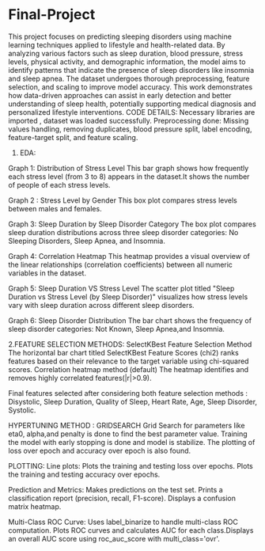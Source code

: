 # Final-Project
This project focuses on predicting sleeping disorders using machine learning techniques applied to lifestyle and health-related data. By analyzing various factors such as sleep duration, blood pressure, stress levels, physical activity, and demographic information, the model aims to identify patterns that indicate the presence of sleep disorders like insomnia and sleep apnea. The dataset undergoes thorough preprocessing, feature selection, and scaling to improve model accuracy. This work demonstrates how data-driven approaches can assist in early detection and better understanding of sleep health, potentially supporting medical diagnosis and personalized lifestyle interventions.
CODE DETAILS:
Necessary libraries are imported , dataset was loaded successfully. 
Preprocessing done: Missing values handling, removing duplicates, blood pressure split, label encoding, feature-target split, and feature scaling. 
1. EDA:

Graph 1: Distribution of Stress Level
This bar graph shows how frequently each stress level (from 3 to 8) appears in the dataset.It shows the number of people of each stress levels. 

Graph 2 : Stress Level by Gender
This box plot compares stress levels between males and females. 

Graph 3: Sleep Duration by Sleep Disorder Category
The box plot compares sleep duration distributions across three sleep disorder categories: No Sleeping Disorders, Sleep Apnea, and Insomnia.

Graph 4: Correlation Heatmap
This heatmap provides a visual overview of the linear relationships (correlation 
coefficients) between all numeric variables in the dataset. 

Graph 5: Sleep Duration VS Stress Level
The scatter plot titled "Sleep Duration vs Stress Level (by Sleep Disorder)" visualizes how stress levels vary with sleep duration across different sleep disorders.

Graph 6: Sleep Disorder Distribution
The bar chart shows the frequency of sleep disorder categories: Not Known, Sleep Apnea,and Insomnia.

2.FEATURE SELECTION METHODS:
SelectKBest Feature Selection Method
The horizontal bar chart titled SelectKBest Feature Scores (chi2) ranks features based on their relevance to the target variable using chi-squared scores.
Correlation heatmap method (default)
The heatmap identifies and removes highly correlated features(|r|>0.9).

Final features selected after considering both feature selection methods : Disystolic, Sleep Duration, Quality of Sleep, Heart Rate, Age, Sleep Disorder, Systolic. 

HYPERTUNING METHOD : GRIDSEARCH 
Grid Search for parameters like eta0, alpha,and penalty is done to find the best parameter value. 
Training the model with early stopping is done and model is stabilize. The plotting of loss over epoch and accuracy over epoch is also found. 

PLOTTING:
Line plots:
Plots the training and testing loss over epochs.
Plots the training and testing accuracy over epochs.

Prediction and Metrics:
Makes predictions on the test set.
Prints a classification report (precision, recall, F1-score).
Displays a confusion matrix heatmap.

Multi-Class ROC Curve:
Uses label_binarize to handle multi-class ROC computation.
Plots ROC curves and calculates AUC for each class.Displays an overall AUC score using roc_auc_score with multi_class='ovr'.
